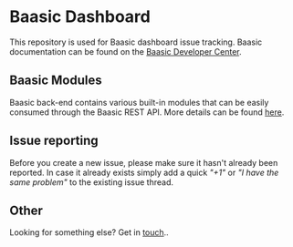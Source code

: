 # Baasic Dashboard

This repository is used for Baasic dashboard issue tracking. Baasic documentation can be found on the [Baasic Developer Center](http://dev.baasic.com).

## Baasic Modules

Baasic back-end contains various built-in modules that can be easily consumed through the Baasic REST API. More details can be found [here](http://dev.baasic.com/docs/).

## Issue reporting

Before you create a new issue, please make sure it hasn't already been reported. In case it already exists simply add a quick _"+1"_ or _"I have the same problem"_ to the existing issue thread.

## Other

Looking for something else? Get in [touch](https://groups.google.com/forum/#!forum/baasic-baas)..